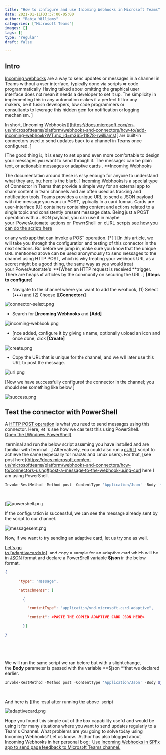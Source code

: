 ```yaml
---
title: "How to configure and use Incoming Webhooks in Microsoft Teams"
date: 2021-01-11T03:37:00-05:00
author: "Rabia Williams"
categories: ["Microsoft Teams"]
images: []
tags: []
type: "regular"
draft: false

---
```


## Intro

[Incoming
webhooks](https://docs.microsoft.com/en-us/microsoftteams/platform/webhooks-and-connectors/how-to/add-incoming-webhook?WT.mc_id=m365-12509-rwilliams) are a way
to send updates or messages in a channel in Teams
without a user interface,
typically done via scripts or code
programmatically. Having talked about omitting the
graphical user interface does not mean it needs a
developer to set it up. The simplicity in
implementing this in any automation makes it a perfect fit for any
makers, be it
fusion developers, low code
programmers or
consultants to leverage this
hidden gem for notification or logging
mechanism. ]

In short, [Incoming
Webhooks]](https://docs.microsoft.com/en-us/microsoftteams/platform/webhooks-and-connectors/how-to/add-incoming-webhook?WT.mc_id=m365-11878-rwilliams)[ are
built-in connectors used to send updates back to a channel in Teams once
configured. ]

[The good thing is, it is easy to set up and even
more comfortable to design your
messages you want to send through it. The messages can be plain text, or
[actionable
messages](https://docs.microsoft.com/en-us/outlook/actionable-messages/?WT.mc_id=m365-11878-rwilliams)
or [adaptive
cards](https://docs.microsoft.com/en-us/adaptive-cards/authoring-cards/getting-started?WT.mc_id=m365-11878-rwilliams) .
**Incoming
Webhooks

The documentation around
these is easy enough for anyone to
understand what they are, but here
is
the blurb. ]
[Incoming
Webhooks](https://docs.microsoft.com/en-us/microsoftteams/platform/webhooks-and-connectors/how-to/add-incoming-webhook?WT.mc_id=m365-12509-rwilliams) 
is a special type of Connector in
Teams
that provide a
simple way for an external app to share content in
team channels and are often used as tracking and notification tools.
Teams provides a
unique URL to send
a JSON payload with the
message you want
to POST, typically in a card
format. Cards are user-interface (UI)
containers containing content and
actions related to a single topic and consistently present message
data. Being
just a POST operation with a JSON payload, you can use it
in maybe
your  PowerAutomate 
actions or  PowerShell  or  cURL 
scripts [see how you can do the scripts
here](https://docs.microsoft.com/en-us/microsoftteams/platform/webhooks-and-connectors/how-to/connectors-using?WT.mc_id=m365-11878-rwilliams)

or any web app that can invoke a POST
operation. ]*[ ]
[In this article, we will take you
through the configuration and
testing of this connector in the next
sections. But before we jump in,
make sure you know that the unique URL mentioned above can be used
anonymously to send messages to
the channel
using HTTP POST, which
is why treating your webhook URL as a secret might be a good
thing, the same way as you would
treat
your PowerAutomate's  **[When
an HTTP request is received **trigger. There
are heaps of articles by the
community on securing
the URL. ]
**[Steps to
configure]**

-   Navigate to the channel where you want to add the
    webhook,
    (1) Select
    (•••) and (2)
    Choose ]**[Connectors]**

![connector-select.png](https://techcommunity.microsoft.com/t5/image/serverpage/image-id/245528i9ABCC52E850A19F8/image-size/large?v=v2&px=999 "connector-select.png")


-  Search
    for **[Incoming
    Webhooks** and **[Add]**



![incoming-webhook.png](https://techcommunity.microsoft.com/t5/image/serverpage/image-id/245529i114227EC8DE0530B/image-size/large?v=v2&px=999 "incoming-webhook.png")
-   [nce added, configure it by giving a name, optionally upload an
    icon and once
    done, click **[Create]**



![create.png](https://techcommunity.microsoft.com/t5/image/serverpage/image-id/245530iEE5FFF3AB68A08EA/image-size/large?v=v2&px=999 "create.png")
-   Copy the URL that is unique for the channel, and
    we will later use this URL to post the
    message. 


![url.png](https://techcommunity.microsoft.com/t5/image/serverpage/image-id/245531i7CBE8E1B95368F5B/image-size/large?v=v2&px=999 "url.png")
 

[Now we have successfully configured the connector in the
channel; you should see something
like
below ]



![success.png](https://techcommunity.microsoft.com/t5/image/serverpage/image-id/245532iC044F32AD6B4D95D/image-size/large?v=v2&px=999 "success.png")
 

## Test the connector with PowerShell

A [HTTP POST
operation](https://en.wikipedia.org/wiki/POST_(HTTP)) is
what you need to send messages using this connector. Here, let 's see
how we can test this using
PowerShell.
[Open the [Windows PowerShell]](https://docs.microsoft.com/en-us/powershell/scripting/windows-powershell/starting-windows-powershell?view=powershell-7.1)

 terminal and
run the below script assuming you
have installed and are familiar
with terminal.  ]
Alternatively, you could also
run a [cURL](https://documentation.matillion.com/docs/2326784)[ script to
achieve the same (especially
for macOs and Linux
users). For
that, [see post
here](https://docs.microsoft.com/en-us/microsoftteams/platform/webhooks-and-connectors/how-to/connectors-using#post-a-message-to-the-webhook-using-curl
here I am using
PowerShell.
 

```powershell
Invoke-RestMethod -Method post -ContentType 'Application/Json' -Body '{"text":"Hello World!"}' -Uri  <URL of the webhook you copied> 
```
 

[![powershell.png](https://techcommunity.microsoft.com/t5/image/serverpage/image-id/245547iFFAD628A8E679AE3/image-size/large?v=v2&px=999 "powershell.png")

If the
configuration is successful, we
can see the message already sent by the script to our
channel.

![messagesent.png](https://techcommunity.microsoft.com/t5/image/serverpage/image-id/245534i337DCF38950BB06A/image-size/large?v=v2&px=999 "messagesent.png")


Now, if we want to try sending an
adaptive card, let us try one as
well.

[Let's go                                      
to [adaptivecards.io]](https://adaptivecards.io/samples/)  and
copy a sample for an adaptive card which will be in
[JSON](https://techcommunity.microsoft.com/t5/microsoft-365-pnp-blog/introduction-to-json/ba-p/2049369?WT.mc_id=m365-0000-rwilliams)
format and declare
a PowerShell
variable **$json** in the below
format.
 

```json
{ 

      "type": "message", 

      "attachments": [ 

        { 

          "contentType": "application/vnd.microsoft.card.adaptive", 

          "content": <PASTE THE COPIED ADAPTIVE CARD JSON HERE> 

        }] 

} 

 
```
 

We will run the same script we ran before but with a slight change, 
the **Body** parameter
is passed with the
variable **\$json **that we
declared earlier.
 

```powershell
Invoke-RestMethod -Method post -ContentType 'Application/Json' -Body $json   -Uri  <URL of the webhook you copied> 
```
 

And here is ][the
resul after running
the above  script

![adaptivecard.png](https://techcommunity.microsoft.com/t5/image/serverpage/image-id/245537i211D948AAFA15C7C/image-size/large?v=v2&px=999 "adaptivecard.png")

Hope you found this simple out of
the box capability useful and
would be using it for many situations where you want to send updates
regularly to a Team's
Channel.
What problems are you going to solve today using Incoming Webhooks? Let
us know. 
Author has also blogged about Incoming Webhooks in her personal
blog:  [Use Incoming Webhooks in SPFx app to send page feedback to
Microsoft Teams
channel.](https://rabiawilliams.com/teams/spfx-teams-incoming-webhooks/)
